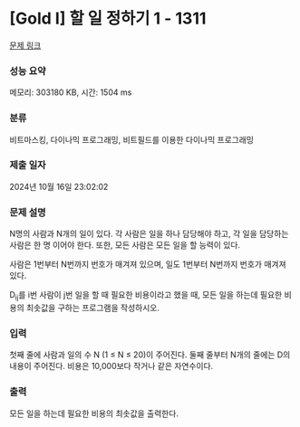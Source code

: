 # [Gold I] 할 일 정하기 1 - 1311 

[문제 링크](https://www.acmicpc.net/problem/1311) 

### 성능 요약

메모리: 303180 KB, 시간: 1504 ms

### 분류

비트마스킹, 다이나믹 프로그래밍, 비트필드를 이용한 다이나믹 프로그래밍

### 제출 일자

2024년 10월 16일 23:02:02

### 문제 설명

<p>N명의 사람과 N개의 일이 있다. 각 사람은 일을 하나 담당해야 하고, 각 일을 담당하는 사람은 한 명 이어야 한다. 또한, 모든 사람은 모든 일을 할 능력이 있다.</p>

<p>사람은 1번부터 N번까지 번호가 매겨져 있으며, 일도 1번부터 N번까지 번호가 매겨져 있다.</p>

<p>D<sub>ij</sub>를 i번 사람이 j번 일을 할 때 필요한 비용이라고 했을 때, 모든 일을 하는데 필요한 비용의 최솟값을 구하는 프로그램을 작성하시오.</p>

### 입력 

 <p>첫째 줄에 사람과 일의 수 N (1 ≤ N ≤ 20)이 주어진다. 둘째 줄부터 N개의 줄에는 D의 내용이 주어진다. 비용은 10,000보다 작거나 같은 자연수이다.</p>

### 출력 

 <p>모든 일을 하는데 필요한 비용의 최솟값을 출력한다.</p>

